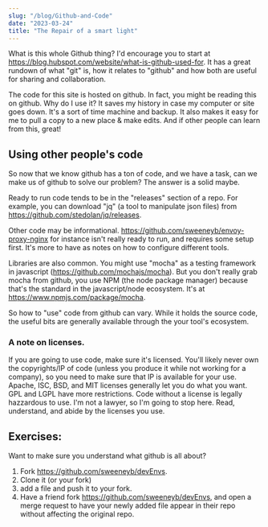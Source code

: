 ```yaml
---
slug: "/blog/Github-and-Code"
date: "2023-03-24"
title: "The Repair of a smart light"
---
```


What is this whole Github thing?  I'd encourage you to start at https://blog.hubspot.com/website/what-is-github-used-for.  It has a great rundown of what "git" is, how it relates to "github" and how both are useful for sharing and collaboration.

The code for this site is hosted on github.  In fact, you might be reading this on github.  Why do I use it?  It saves my history in case my computer or site goes down.  It's a sort of time machine and backup.  It also makes it easy for me to pull a copy to a new place & make edits.  And if other people can learn from this, great!

## Using other people's code
So now that we know github has a ton of code, and we have a task, can we make us of github to solve our problem?  The answer is a solid maybe.  

Ready to run code tends to be in the "releases" section of a repo.  For example, you can download "jq" (a tool to manipulate json files) from https://github.com/stedolan/jq/releases.  

Other code may be informational.  https://github.com/sweeneyb/envoy-proxy-nginx for instance isn't really ready to run, and requires some setup first.  It's more to have as notes on how to configure different tools.

Libraries are also common.  You might use "mocha" as a testing framework in javascript (https://github.com/mochajs/mocha).  But you don't really grab mocha from github, you use NPM (the node package manager) because that's the standard in the javascript/node ecosystem. It's at https://www.npmjs.com/package/mocha. 

So how to "use" code from github can vary.  While it holds the source code, the useful bits are generally available through the your tool's ecosystem.  

### A note on licenses.  
If you are going to use code, make sure it's licensed.  You'll likely never own the copyrights/IP of code (unless you produce it while not working for a company), so you need to make sure that IP is available for your use.  Apache, ISC, BSD, and MIT licenses generally let you do what you want.  GPL and LGPL have more restrictions.  Code without a license is legally hazzardous to use.  I'm not a lawyer, so I'm going to stop here.  Read, understand, and abide by the licenses you use.

## Exercises:
Want to make sure you understand what github is all about?  
1) Fork https://github.com/sweeneyb/devEnvs.
2) Clone it (or your fork)
3) add a file and push it to your fork.
4) Have a friend fork https://github.com/sweeneyb/devEnvs, and open a merge request to have your newly added file appear in their repo without affecting the original repo.